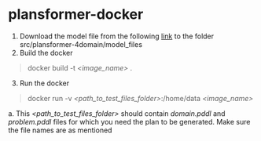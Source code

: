 # plansformer-docker

1. Download the model file from the following [link](https://www.dropbox.com/s/lyd4icrktjeb0p4/plansformer-docker.zip?dl=0) to the folder src/plansformer-4domain/model_files
2. Build the docker
  > docker build -t _<image_name>_ .
3. Run the docker 
  > docker run -v _<path_to_test_files_folder>_:/home/data _<image_name>_
  
  a. This _<path_to_test_files_folder>_ should contain _domain.pddl_ and _problem.pddl_ files for which you need the plan to be generated. Make sure the file names are as mentioned
